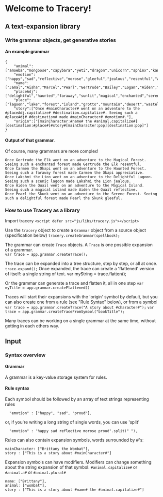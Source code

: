 # Welcome to Tracery!

## A text-expansion library


### Write grammar objects, get generative stories

#### An example grammar
```
{
	"animal":["amoeba","mongoose","capybara","yeti","dragon","unicorn","sphinx","kangaroo","boa","nematode","sheep","quail","goat","corgi","agouti","zebra","giraffe","rhino","skunk","dolphin","whale","bullfrog","okapi","sloth","monkey","orangutan","grizzly","moose","elk","dikdik","ibis","stork","finch","nightingale","goose","robin","eagle","hawk","iguana","tortoise","panther","lion","tiger","gnu","reindeer","raccoon","opossum"],
	"emotion":["happy","sad","reflective","morose","gleeful","jealous","resentful","appreciative","proud"],
	"name":["Jamal","Aisha","Marcel","Pearl","Gertrude","Bailey","Logan","Aiden","Scout","Ambrose","Beverly","Takashi","Hilda","Nadya","Salim","Carmen","Ming","Lakshmi","Naveen","Ginger"],
	"placeAdj":["delightful","haunted","faraway","sunlit","magical","enchanted","serene","scenic"],
	"place":["lagoon","lake","forest","island","grotto","mountain","desert","wasteland","meadow","river"],
	"story":["Once #mainCharacter# went on an adventure to the #placeAdj.capitalize# #destination.capitalize#. Seeing such a #placeAdj# #destination# made #mainCharacter# #emotion#."],
	"origin":["[mainCharacter:#name# the #animal.capitalize#][destination:#place#]#story#[mainCharacter:pop][destination:pop]"]
} 
```
    
#### Output of that grammar.  
Of course, many grammars are more complex!
```
Once Gertrude the Elk went on an adventure to the Magical Forest. Seeing such a enchanted forest made Gertrude the Elk resentful.
Once Carmen the Okapi went on an adventure to the Haunted Forest. Seeing such a faraway forest made Carmen the Okapi appreciative.
Once Lakshmi the Lion went on an adventure to the Delightful Lagoon. Seeing such a scenic lagoon made Lakshmi the Lion jealous.
Once Aiden the Quail went on an adventure to the Magical Island. Seeing such a magical island made Aiden the Quail reflective.
Once Pearl the Skunk went on an adventure to the Serene Forest. Seeing such a delightful forest made Pearl the Skunk gleeful.
```


### How to use Tracery as a library

Import tracery 
`<script defer src="js/libs/tracery.js"></script>`

Use the `tracery` object to create a `Grammar` object from a source object (specification below)
`tracery.createGrammar(spellbook);`

The grammar can create `Trace` objects.  A `Trace` is one possible expansion of a grammar.  
`var trace = app.grammar.createTrace();`

The trace can be expanded into a tree structure, step by step, or all at once.
`trace.expand();`
Once expanded, the trace can create a 'flattened' version of itself: a single string of text.
var myString = trace.flatten();

Or the grammar can generate a trace and flatten it, all in one step
`var myTitle = app.grammar.createFlattened()`

Traces will start their expansions with the 'origin' symbol by default, but you can also create one from a rule (see "Rule Syntax" below), or from a symbol
`var trace = app.grammar.createTrace("A story about #character#");`
`var trace = app.grammar.createTraceFromSymbol("bookTitle");`

Many traces can be working on a single grammar at the same time, without getting in each others way.

## Input 


### Syntax overview
####  Grammar
A grammar is a key-value storage system for rules.

####  Rule syntax
Each symbol should be followed by an array of text strings representing rules
```
  "emotion" : ["happy", "sad", "proud"],   
```
or, if you're writing a long string of single words, you can use 'split'
```
  "emotion" : "happy sad reflective morose proud".split(" "),   
```

Rules can also contain expansion symbols, words surrounded by #'s:
```
mainCharacter: ["Brittany the Wombat"],
story : ["This is a story about #mainCharacter#"]
```

Expansion symbols can have modifiers.  Modifiers can change something about the string expansion of that symbol. 
 `#animal.capitalize#` or `#animal.a#` or `#animal.plural#`
```
name: ["Brittany"],
animal: ["wombat"],
story : ["This is a story about #name# the #animal.capitalize#"]
```